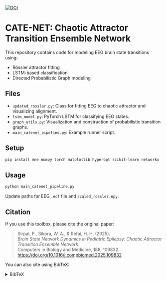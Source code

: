 [![DOI](https://zenodo.org/badge/DOI/10.1016/j.compbiomed.2025.109832.svg)](https://doi.org/10.1016/j.compbiomed.2025.109832)

# CATE-NET: Chaotic Attractor Transition Ensemble Network

This repository contains code for modeling EEG brain state transitions using:
- Rössler attractor fitting
- LSTM-based classification
- Directed Probabilistic Graph modeling

## Files

- `updated_rossler.py`: Class for fitting EEG to chaotic attractor and visualizing alignment.
- `lstm_model.py`: PyTorch LSTM for classifying EEG states.
- `graph_utils.py`: Visualization and construction of probabilistic transition graphs.
- `main_catenet_pipeline.py`: Example runner script.

## Setup

```bash
pip install mne numpy torch matplotlib hyperopt scikit-learn networkx
```

## Usage

```python
python main_catenet_pipeline.py
```

Update paths for EEG `.edf` file and `scaled_rossler.npy`.

## Citation

If you use this toolbox, please cite the original paper:

> Sirpal, P., Sikora, W. A., & Refai, H. H. (2025).  
> *Brain State Network Dynamics in Pediatric Epilepsy: Chaotic Attractor Transition Ensemble Network*.  
> Computers in Biology and Medicine, 188, 109832.  
> https://doi.org/10.1016/j.compbiomed.2025.109832

You can also cite using BibTeX:

<details>
<summary>BibTeX</summary>

```bibtex
@article{sirpal2025catenet,
  title={Brain State Network Dynamics in Pediatric Epilepsy: Chaotic Attractor Transition Ensemble Network},
  author={Sirpal, Parikshat and Sikora, William A and Refai, Hazem H},
  journal={Computers in Biology and Medicine},
  volume={188},
  pages={109832},
  year={2025},
  publisher={Elsevier},
  doi={10.1016/j.compbiomed.2025.109832}
}

